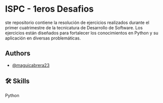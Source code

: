 
# ISPC - 1eros Desafios

ste repositorio contiene la resolución de ejercicios realizados durante el primer cuatrimestre de la tecnicatura  de Desarrollo de Software. Los ejercicios están diseñados para fortalecer los conocimientos en Python y su aplicación en diversas problemáticas.


## Authors

- [@maguicabrera23](https://github.com/MilagrosCabrera23)


## 🛠 Skills
Python

